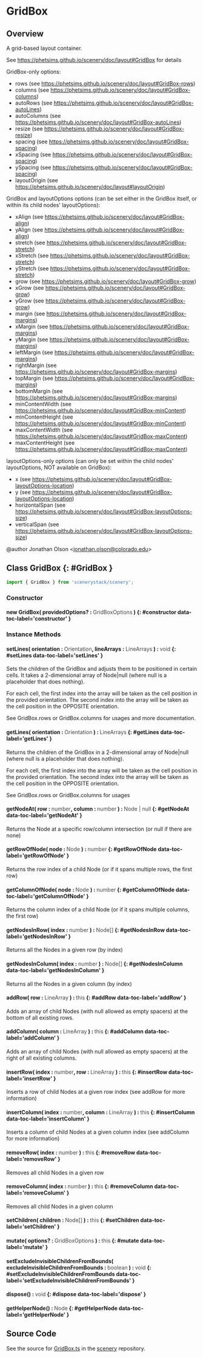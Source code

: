 # GridBox

## Overview

A grid-based layout container.

See https://phetsims.github.io/scenery/doc/layout#GridBox for details

GridBox-only options:
  - rows (see https://phetsims.github.io/scenery/doc/layout#GridBox-rows)
  - columns (see https://phetsims.github.io/scenery/doc/layout#GridBox-columns)
  - autoRows (see https://phetsims.github.io/scenery/doc/layout#GridBox-autoLines)
  - autoColumns (see https://phetsims.github.io/scenery/doc/layout#GridBox-autoLines)
  - resize (see https://phetsims.github.io/scenery/doc/layout#GridBox-resize)
  - spacing (see https://phetsims.github.io/scenery/doc/layout#GridBox-spacing)
  - xSpacing (see https://phetsims.github.io/scenery/doc/layout#GridBox-spacing)
  - ySpacing (see https://phetsims.github.io/scenery/doc/layout#GridBox-spacing)
  - layoutOrigin (see https://phetsims.github.io/scenery/doc/layout#layoutOrigin)

GridBox and layoutOptions options (can be set either in the GridBox itself, or within its child nodes' layoutOptions):
  - xAlign (see https://phetsims.github.io/scenery/doc/layout#GridBox-align)
  - yAlign (see https://phetsims.github.io/scenery/doc/layout#GridBox-align)
  - stretch (see https://phetsims.github.io/scenery/doc/layout#GridBox-stretch)
  - xStretch (see https://phetsims.github.io/scenery/doc/layout#GridBox-stretch)
  - yStretch (see https://phetsims.github.io/scenery/doc/layout#GridBox-stretch)
  - grow (see https://phetsims.github.io/scenery/doc/layout#GridBox-grow)
  - xGrow (see https://phetsims.github.io/scenery/doc/layout#GridBox-grow)
  - yGrow (see https://phetsims.github.io/scenery/doc/layout#GridBox-grow)
  - margin (see https://phetsims.github.io/scenery/doc/layout#GridBox-margins)
  - xMargin (see https://phetsims.github.io/scenery/doc/layout#GridBox-margins)
  - yMargin (see https://phetsims.github.io/scenery/doc/layout#GridBox-margins)
  - leftMargin (see https://phetsims.github.io/scenery/doc/layout#GridBox-margins)
  - rightMargin (see https://phetsims.github.io/scenery/doc/layout#GridBox-margins)
  - topMargin (see https://phetsims.github.io/scenery/doc/layout#GridBox-margins)
  - bottomMargin (see https://phetsims.github.io/scenery/doc/layout#GridBox-margins)
  - minContentWidth (see https://phetsims.github.io/scenery/doc/layout#GridBox-minContent)
  - minContentHeight (see https://phetsims.github.io/scenery/doc/layout#GridBox-minContent)
  - maxContentWidth (see https://phetsims.github.io/scenery/doc/layout#GridBox-maxContent)
  - maxContentHeight (see https://phetsims.github.io/scenery/doc/layout#GridBox-maxContent)

layoutOptions-only options (can only be set within the child nodes' layoutOptions, NOT available on GridBox):
  - x (see https://phetsims.github.io/scenery/doc/layout#GridBox-layoutOptions-location)
  - y (see https://phetsims.github.io/scenery/doc/layout#GridBox-layoutOptions-location)
  - horizontalSpan (see https://phetsims.github.io/scenery/doc/layout#GridBox-layoutOptions-size)
  - verticalSpan (see https://phetsims.github.io/scenery/doc/layout#GridBox-layoutOptions-size)

@author Jonathan Olson &lt;jonathan.olson@colorado.edu&gt;

## Class GridBox {: #GridBox }


```js
import { GridBox } from 'scenerystack/scenery';
```
### Constructor

#### new GridBox( providedOptions? : <span style="font-weight: 400; opacity: 80%;">GridBoxOptions</span> ) {: #constructor data-toc-label='constructor' }

### Instance Methods

#### setLines( orientation : <span style="font-weight: 400; opacity: 80%;">Orientation</span>, lineArrays : <span style="font-weight: 400; opacity: 80%;">LineArrays</span> ) : <span style="font-weight: 400; opacity: 80%;">void</span> {: #setLines data-toc-label='setLines' }

Sets the children of the GridBox and adjusts them to be positioned in certain cells. It takes a 2-dimensional array
of Node|null (where null is a placeholder that does nothing).

For each cell, the first index into the array will be taken as the cell position in the provided orientation. The
second index into the array will be taken as the cell position in the OPPOSITE orientation.

See GridBox.rows or GridBox.columns for usages and more documentation.

#### getLines( orientation : <span style="font-weight: 400; opacity: 80%;">Orientation</span> ) : <span style="font-weight: 400; opacity: 80%;">LineArrays</span> {: #getLines data-toc-label='getLines' }

Returns the children of the GridBox in a 2-dimensional array of Node|null (where null is a placeholder that does
nothing).

For each cell, the first index into the array will be taken as the cell position in the provided orientation. The
second index into the array will be taken as the cell position in the OPPOSITE orientation.

See GridBox.rows or GridBox.columns for usages

#### getNodeAt( row : <span style="font-weight: 400; opacity: 80%;">number</span>, column : <span style="font-weight: 400; opacity: 80%;">number</span> ) : <span style="font-weight: 400; opacity: 80%;">Node | null</span> {: #getNodeAt data-toc-label='getNodeAt' }

Returns the Node at a specific row/column intersection (or null if there are none)

#### getRowOfNode( node : <span style="font-weight: 400; opacity: 80%;">Node</span> ) : <span style="font-weight: 400; opacity: 80%;">number</span> {: #getRowOfNode data-toc-label='getRowOfNode' }

Returns the row index of a child Node (or if it spans multiple rows, the first row)

#### getColumnOfNode( node : <span style="font-weight: 400; opacity: 80%;">Node</span> ) : <span style="font-weight: 400; opacity: 80%;">number</span> {: #getColumnOfNode data-toc-label='getColumnOfNode' }

Returns the column index of a child Node (or if it spans multiple columns, the first row)

#### getNodesInRow( index : <span style="font-weight: 400; opacity: 80%;">number</span> ) : <span style="font-weight: 400; opacity: 80%;">Node[]</span> {: #getNodesInRow data-toc-label='getNodesInRow' }

Returns all the Nodes in a given row (by index)

#### getNodesInColumn( index : <span style="font-weight: 400; opacity: 80%;">number</span> ) : <span style="font-weight: 400; opacity: 80%;">Node[]</span> {: #getNodesInColumn data-toc-label='getNodesInColumn' }

Returns all the Nodes in a given column (by index)

#### addRow( row : <span style="font-weight: 400; opacity: 80%;">LineArray</span> ) : <span style="font-weight: 400; opacity: 80%;">this</span> {: #addRow data-toc-label='addRow' }

Adds an array of child Nodes (with null allowed as empty spacers) at the bottom of all existing rows.

#### addColumn( column : <span style="font-weight: 400; opacity: 80%;">LineArray</span> ) : <span style="font-weight: 400; opacity: 80%;">this</span> {: #addColumn data-toc-label='addColumn' }

Adds an array of child Nodes (with null allowed as empty spacers) at the right of all existing columns.

#### insertRow( index : <span style="font-weight: 400; opacity: 80%;">number</span>, row : <span style="font-weight: 400; opacity: 80%;">LineArray</span> ) : <span style="font-weight: 400; opacity: 80%;">this</span> {: #insertRow data-toc-label='insertRow' }

Inserts a row of child Nodes at a given row index (see addRow for more information)

#### insertColumn( index : <span style="font-weight: 400; opacity: 80%;">number</span>, column : <span style="font-weight: 400; opacity: 80%;">LineArray</span> ) : <span style="font-weight: 400; opacity: 80%;">this</span> {: #insertColumn data-toc-label='insertColumn' }

Inserts a column of child Nodes at a given column index (see addColumn for more information)

#### removeRow( index : <span style="font-weight: 400; opacity: 80%;">number</span> ) : <span style="font-weight: 400; opacity: 80%;">this</span> {: #removeRow data-toc-label='removeRow' }

Removes all child Nodes in a given row

#### removeColumn( index : <span style="font-weight: 400; opacity: 80%;">number</span> ) : <span style="font-weight: 400; opacity: 80%;">this</span> {: #removeColumn data-toc-label='removeColumn' }

Removes all child Nodes in a given column

#### setChildren( children : <span style="font-weight: 400; opacity: 80%;">Node[]</span> ) : <span style="font-weight: 400; opacity: 80%;">this</span> {: #setChildren data-toc-label='setChildren' }

#### mutate( options? : <span style="font-weight: 400; opacity: 80%;">GridBoxOptions</span> ) : <span style="font-weight: 400; opacity: 80%;">this</span> {: #mutate data-toc-label='mutate' }

#### setExcludeInvisibleChildrenFromBounds( excludeInvisibleChildrenFromBounds : <span style="font-weight: 400; opacity: 80%;">boolean</span> ) : <span style="font-weight: 400; opacity: 80%;">void</span> {: #setExcludeInvisibleChildrenFromBounds data-toc-label='setExcludeInvisibleChildrenFromBounds' }

#### dispose() : <span style="font-weight: 400; opacity: 80%;">void</span> {: #dispose data-toc-label='dispose' }

#### getHelperNode() : <span style="font-weight: 400; opacity: 80%;">Node</span> {: #getHelperNode data-toc-label='getHelperNode' }



## Source Code

See the source for [GridBox.ts](https://github.com/phetsims/scenery/blob/main/js/layout/nodes/GridBox.ts) in the [scenery](https://github.com/phetsims/scenery) repository.
